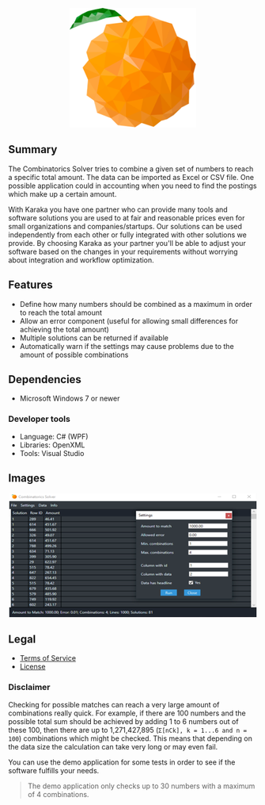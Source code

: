 <p align="center"><img src="https://raw.githubusercontent.com/Karaka-Management/Assets/master/art/logo.png" width="256" alt="Logo"></p>

## Summary

The Combinatorics Solver tries to combine a given set of numbers to reach a specific total amount. The data can be imported as Excel or CSV file. One possible application could in accounting when you need to find the postings which make up a certain amount.

With Karaka you have one partner who can provide many tools and software solutions you are used to at fair and reasonable prices even for small organizations and companies/startups. Our solutions can be used independently from each other or fully integrated with other solutions we provide. By choosing Karaka as your partner you'll be able to adjust your software based on the changes in your requirements without worrying about integration and workflow optimization.

## Features

* Define how many numbers should be combined as a maximum in order to reach the total amount
* Allow an error component (useful for allowing small differences for achieving the total amount)
* Multiple solutions can be returned if available
* Automatically warn if the settings may cause problems due to the amount of possible combinations

## Dependencies

* Microsoft Windows 7 or newer

### Developer tools

* Language: C# (WPF)
* Libraries: OpenXML
* Tools: Visual Studio

## Images

<p align="center"><img src="img/CombinatoricsSolver_splash2.png" alt="UI"></p>

## Legal

* [Terms of Service](https://jingga.app/en/terms)
* [License](https://github.com/Karaka-Management/CombinatoricsSolverApp/blob/master/LICENSE.txt)

### Disclaimer

Checking for possible matches can reach a very large amount of combinations really quick. For example, if there are 100 numbers and the possible total sum should be achieved by adding 1 to 6 numbers out of these 100, then there are up to 1,271,427,895 (`Σ[nCk], k = 1...6 and n = 100`) combinations which might be checked. This means that depending on the data size the calculation can take very long or may even fail.

You can use the demo application for some tests in order to see if the software fulfills your needs.

> The demo application only checks up to 30 numbers with a maximum of 4 combinations.
